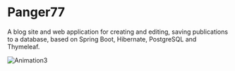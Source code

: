 # Panger77
A blog site and web application for creating and editing, saving publications to a database, based on Spring Boot, Hibernate, PostgreSQL and Thymeleaf.

![Animation3](https://user-images.githubusercontent.com/73635745/173430444-d45c50fa-dc97-48ff-8a14-6fb7dde3b448.gif)

